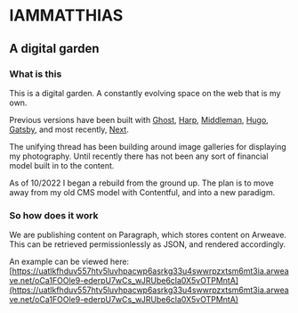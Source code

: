 # IAMMATTHIAS
## A digital garden 

### What is this 
This is a digital garden. A constantly evolving space on the web that is my own. 

Previous versions have been built with [Ghost](https://ghost.org/), [Harp](http://harpjs.com/), [Middleman](https://middlemanapp.com/), [Hugo](https://gohugo.io/), [Gatsby](https://www.gatsbyjs.com/), and most recently, [Next](https://nextjs.org/). 

The unifying thread has been building around image galleries for displaying my photography. Until recently there has not been any sort of financial model built in to the content. 

As of 10/2022 I began a rebuild from the ground up. The plan is to move away from my old CMS model with Contentful, and into a new paradigm. 

### So how does it work 
We are publishing content on Paragraph, which stores content on Arweave. This can be retrieved permissionlessly as JSON, and rendered accordingly. 

An example can be viewed here: [https://uatlkfhduv557htv5luvhpacwp6asrkg33u4swwrpzxtsm6mt3ia.arweave.net/oCa1FOOle9-ederpU7wCs_wJRUbe6cla0X5vOTPMntA](https://uatlkfhduv557htv5luvhpacwp6asrkg33u4swwrpzxtsm6mt3ia.arweave.net/oCa1FOOle9-ederpU7wCs_wJRUbe6cla0X5vOTPMntA)